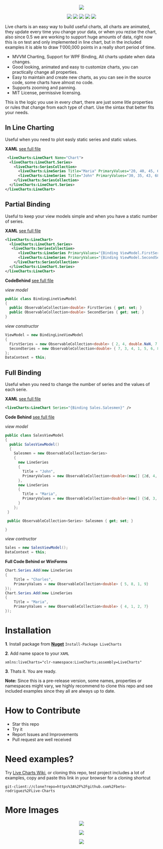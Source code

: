 
<p align="center">
  <img src="https://dl.dropboxusercontent.com/u/40165535/LiveCharts/live.png" />
</p>

<p align="center">
  <img src="https://dl.dropboxusercontent.com/u/40165535/LiveCharts/LineChart.gif" />
  <img src="https://dl.dropboxusercontent.com/u/40165535/LiveCharts/BarChart.gif" />
  <img src="https://dl.dropboxusercontent.com/u/40165535/LiveCharts/StackedBarChart.gif" />
  <img src="https://dl.dropboxusercontent.com/u/40165535/LiveCharts/PieChart.gif" />
  <img src="https://dl.dropboxusercontent.com/u/40165535/LiveCharts/ScatterChart.gif" />
</p>

Live charts is an easy way to build useful charts, all charts are animated, they update every time you change your data, or when you rezise the chart, also since 0.5 we are working to support huge amounts of data, right now this is on test and only implemented in line chart, but in the included examples it is able to draw 1'000,000 points in a really short period of time.

 - MVVM Charting, Support for WPF Binding, All charts update when data changes.
 - Good looking, animated and easy to customize charts, you can practically change all properties.
 - Easy to maintain and create new charts, as you can see in the source code, some charts have almost no code.
 - Supports zooming and panning.
 - MIT License, permissive licensing.
 
This is the logic you use in every chart, there are just some litle properties or rules that change from each type of chart. Use the sintax that better fits your needs.

## In Line Charting 

Useful when you need to plot easly static series and static values.

**XAML** [see full file](https://github.com/beto-rodriguez/Live-Charts/blob/master/ChartsTest/Line%20Examples/BasicLine.xaml)
```xml
 <liveCharts:LineChart Name="Chart">
  <liveCharts:LineChart.Series>
    <liveCharts:SeriesCollection>
      <liveCharts:LineSeries Title="Maria" PrimaryValues="20, 40, 45, 60, 55, 60, 65, 70" />
      <liveCharts:LineSeries Title="John" PrimaryValues="30, 35, 43, 68, 65 ,70, 55, 60" />
    </liveCharts:SeriesCollection>
  </liveCharts:LineChart.Series>
</liveCharts:LineChart>
```

## Partial Binding

Useful to keep your view models simple and when you have a static number of series.

**XAML** [see full file](https://github.com/beto-rodriguez/Live-Charts/blob/master/ChartsTest/Line%20Examples/BindingLine.xaml)
```xml
<liveCharts:LineChart>
  <liveCharts:LineChart.Series>
   <liveCharts:SeriesCollection>
      <liveCharts:LineSeries PrimaryValues="{Binding ViewModel.FirstSeries}" />
      <liveCharts:LineSeries PrimaryValues="{Binding ViewModel.SecondSeries}" />
    </liveCharts:SeriesCollection>
  </liveCharts:LineChart.Series>
</liveCharts:LineChart>
```
**CodeBehind** [see full file](https://github.com/beto-rodriguez/Live-Charts/blob/master/ChartsTest/Line%20Examples/BindingLine.xaml.cs)

*view model*
```c#
public class BindingLineViewModel
{
  public ObservableCollection<double> FirstSeries { get; set; }
  public ObservableCollection<double> SecondSeries { get; set; }
}
```
*view constructor*
```c#
ViewModel = new BindingLineViewModel
{
  FirstSeries = new ObservableCollection<double> { 2, 4, double.NaN, 7, 8, 6, 2, 4, 2, 5 },
  SecondSeries = new ObservableCollection<double> { 7, 3, 4, 1, 5, 6, 8, 5, 1, 3 }
};
DataContext = this;
```

## Full Binding

Useful when you need to change the number of series and the values of each serie.

**XAML** [see full file](https://github.com/beto-rodriguez/Live-Charts/blob/master/ChartsTest/Line%20Examples/MvvmLine.xaml)
```xml
<liveCharts:LineChart Series="{Binding Sales.Salesmen}" />
```
**Code Behind** [see full file](https://github.com/beto-rodriguez/Live-Charts/blob/master/ChartsTest/Line%20Examples/MvvmLine.xaml.cs)

*view model*
```c#
public class SalesViewModel
{
  public SalesViewModel()
  {
    Salesmen = new ObservableCollection<Series>
    {
      new LineSeries
      {
        Title = "John",
        PrimaryValues = new ObservableCollection<double>(new[] {2d, 4, 7, 1, 5})
      },
      new LineSeries
      {
        Title = "Maria",
        PrimaryValues = new ObservableCollection<double>(new[] {5d, 3, 2, 4, 7})
      }
    };
 }

 public ObservableCollection<Series> Salesmen { get; set; }

}
```
*view contructor*
```c#
Sales = new SalesViewModel();
DataContext = this;
```

**Full Code Behind or WinForms**

```c#
Chart.Series.Add(new LineSeries
{
    Title = "Charles",
    PrimaryValues = new ObservableCollection<double> { 5, 8, 1, 9}
});
Chart.Series.Add(new LineSeries
{
    Title = "Maria",
    PrimaryValues = new ObservableCollection<double> { 4, 1, 2, 7}
});
```

# Installation

**1**. Install package from [**Nuget**](https://www.nuget.org/packages/LiveCharts) `Install-Package LiveCharts`


**2**. Add name space to your `XAML` 
```
xmlns:liveCharts="clr-namespace:LiveCharts;assembly=LiveCharts"
```
**3**. Thats it. You are ready.

**Note:** Since this is a pre-release version, some names, properties or namespaces might vary, we highly recommend to clone this repo and see included examples since they all are always up to date.

# How to Contribute

* Star this repo
* Try it
* Report Issues and Improvements
* Pull request are well received

# Need examples?

Try [Live Charts Wiki](https://github.com/beto-rodriguez/Live-Charts/wiki), or cloning this repo, test project includes a lot of examples, copy and paste this link in your browser for a cloning shortcut
```
git-client://clone?repo=https%3A%2F%2Fgithub.com%2Fbeto-rodriguez%2FLive-Charts
```

# More Images

<p align="center">
<img src="https://dl.dropboxusercontent.com/u/40165535/LiveCharts/Tooltip.gif" />
</p>
<p align="center">
<img src="https://dl.dropboxusercontent.com/u/40165535/LiveCharts/multiseries.png" />
</p>
<p align="center">
<img src="https://dl.dropboxusercontent.com/u/40165535/LiveCharts/UiElements.png" />
</p>
